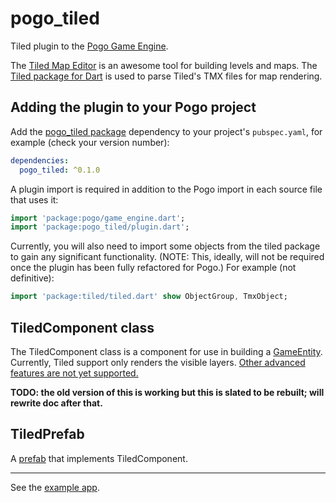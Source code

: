 # pogo_tiled

Tiled plugin to the [Pogo Game Engine](https://pub.dev/packages/pogo).

The [Tiled Map Editor](https://www.mapeditor.org/) is an awesome tool for building levels and maps.  The [Tiled package for Dart](https://pub.dev/packages/tiled) is used to parse Tiled's TMX files for map rendering.

## Adding the plugin to your Pogo project

Add the [pogo_tiled package](https://pub.dev/packages/pogo) dependency to your project's `pubspec.yaml`, for example (check your version number):

```yaml
dependencies:
  pogo_tiled: ^0.1.0
```

A plugin import is required in addition to the Pogo import in each source file that uses it:

```dart
import 'package:pogo/game_engine.dart';
import 'package:pogo_tiled/plugin.dart';
```

Currently, you will also need to import some objects from the tiled package to gain any significant functionality.  (NOTE: This, ideally, will not be required once the plugin has been fully refactored for Pogo.)  For example (not definitive):

```dart
import 'package:tiled/tiled.dart' show ObjectGroup, TmxObject;
```

## TiledComponent class

The TiledComponent class is a component for use in building a [GameEntity](https://github.com/juanitogan/pogo/blob/master/doc/game_entity.md).  Currently, Tiled support only renders the visible layers.  [Other advanced features are not yet supported.](https://github.com/flame-engine/tiled.dart/blob/master/CHANGELOG.md)

**TODO: the old version of this is working but this is slated to be rebuilt; will rewrite doc after that.**

## TiledPrefab

A [prefab](https://github.com/juanitogan/pogo/blob/master/doc/prefabs.md) that implements TiledComponent.

----

See the [example app](example/lib/main.dart).
